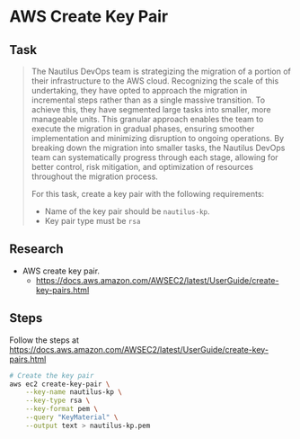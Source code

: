 # AWS Create Key Pair

## Task

> The Nautilus DevOps team is strategizing the migration of a portion of their infrastructure to the AWS cloud. Recognizing the scale of this undertaking, they have opted to approach the migration in incremental steps rather than as a single massive transition. To achieve this, they have segmented large tasks into smaller, more manageable units. This granular approach enables the team to execute the migration in gradual phases, ensuring smoother implementation and minimizing disruption to ongoing operations. By breaking down the migration into smaller tasks, the Nautilus DevOps team can systematically progress through each stage, allowing for better control, risk mitigation, and optimization of resources throughout the migration process.
>
> For this task, create a key pair with the following requirements:
> * Name of the key pair should be `nautilus-kp`.
> * Key pair type must be `rsa`

## Research

* AWS create key pair.
  * https://docs.aws.amazon.com/AWSEC2/latest/UserGuide/create-key-pairs.html

## Steps

Follow the steps at https://docs.aws.amazon.com/AWSEC2/latest/UserGuide/create-key-pairs.html

```bash
# Create the key pair
aws ec2 create-key-pair \
    --key-name nautilus-kp \
    --key-type rsa \
    --key-format pem \
    --query "KeyMaterial" \
    --output text > nautilus-kp.pem
```
